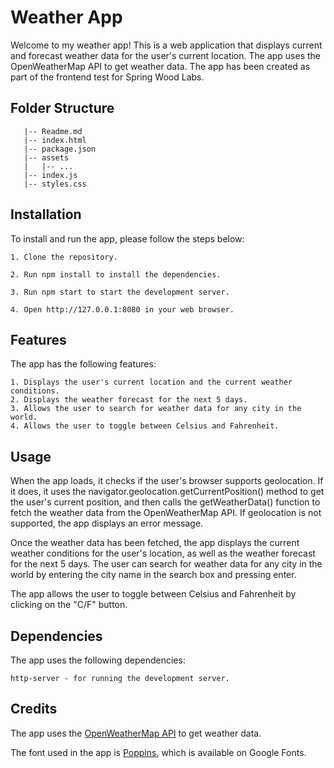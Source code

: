 
# Weather App

Welcome to my weather app! This is a web application that displays current and forecast weather data for the user's current location. The app uses the OpenWeatherMap API to get weather data. The app has been created as part of the frontend test for Spring Wood Labs.

## Folder Structure
 ```
    |-- Readme.md
    |-- index.html
    |-- package.json
    |-- assets
    |   |-- ...
    |-- index.js
    |-- styles.css

 ```

 ## Installation
 To install and run the app, please follow the steps below:

    1. Clone the repository.

    2. Run npm install to install the dependencies.

    3. Run npm start to start the development server.

    4. Open http://127.0.0.1:8080 in your web browser.

## Features
The app has the following features:

    1. Displays the user's current location and the current weather conditions.
    2. Displays the weather forecast for the next 5 days.
    3. Allows the user to search for weather data for any city in the world.
    4. Allows the user to toggle between Celsius and Fahrenheit.

## Usage
When the app loads, it checks if the user's browser supports geolocation. If it does, it uses the navigator.geolocation.getCurrentPosition() method to get the user's current position, and then calls the getWeatherData() function to fetch the weather data from the OpenWeatherMap API. If geolocation is not supported, the app displays an error message.

Once the weather data has been fetched, the app displays the current weather conditions for the user's location, as well as the weather forecast for the next 5 days. The user can search for weather data for any city in the world by entering the city name in the search box and pressing enter.

The app allows the user to toggle between Celsius and Fahrenheit by clicking on the "C/F" button.

## Dependencies
The app uses the following dependencies:

    http-server - for running the development server.

## Credits

The app uses the [OpenWeatherMap API](https://openweathermap.org/api) to get weather data. 

The font used in the app is [Poppins](https://fonts.google.com/specimen/Poppins), which is available on Google Fonts.